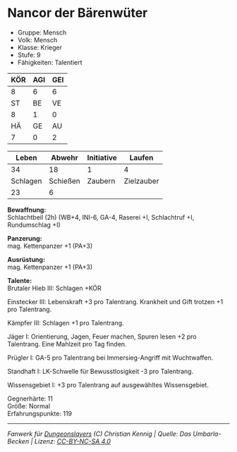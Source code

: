 # Nancor der Bärenwüter  
- Gruppe: Mensch  
- Volk: Mensch  
- Klasse: Krieger  
- Stufe: 9  
- Fähigkeiten: Talentiert  


| KÖR | AGI | GEI |  
| --- | --- | --- |  
| 8   | 6   | 6   |
| ST  | BE  | VE  |  
| 8   | 1   | 0   |
| HÄ  | GE  | AU  |  
| 7   | 0   | 2   |


| Leben    | Abwehr   | Initiative | Laufen     |
| -------- | -------- | ---------- | ---------- |
| 34       | 18       | 1          | 4          |
| Schlagen | Schießen | Zaubern    | Zielzauber |
| 23       | 6        |            |            |

**Bewaffnung:**  
Schlachtbeil (2h) (WB+4, INI-6, GA-4, Raserei +I, Schlachtruf +I, Rundumschlag +I)

**Panzerung:**  
mag. Kettenpanzer +1 (PA+3)

**Ausrüstung:**  
mag. Kettenpanzer +1 (PA+3)

**Talente:**  
Brutaler Hieb III: Schlagen +KÖR 

Einstecker III: Lebenskraft +3 pro Talentrang. Krankheit und Gift trotzen +1 pro Talentrang. 

Kämpfer III: Schlagen +1 pro Talentrang. 

Jäger I: Orientierung, Jagen, Feuer machen, Spuren lesen +2 pro Talentrang. Eine Mahlzeit pro Tag finden. 

Prügler I: GA-5 pro Talentrang bei Immersieg-Angriff mit Wuchtwaffen. 

Standhaft I: LK-Schwelle für Bewusstlosigkeit -3 pro Talentrang. 

Wissensgebiet I: +3 pro Talentrang auf ausgewähltes Wissensgebiet. 


Gegnerhärte: 11  
Größe: Normal  
Erfahrungspunkte: 119  



___
*Fanwerk für [Dungeonslayers](https://www.dungeonslayers.net/) (C) Christian Kennig | Quelle: Das Umbarla-Becken | Lizenz: [CC-BY-NC-SA 4.0](https://creativecommons.org/licenses/by-nc-sa/4.0/deed.de)*